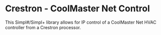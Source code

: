 # Crestron - CoolMaster Net Control
This Simpl#/Simpl+ library allows for IP control of a CoolMaster Net HVAC controller from a Crestron processor.